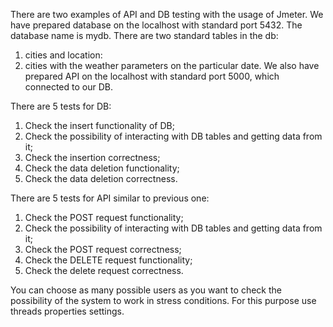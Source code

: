There are two examples of API and DB testing with the usage of Jmeter.
We have prepared database on the localhost with standard port 5432.
The database name is mydb.
There are two standard tables in the db: 
1) cities and location:
2) cities with the weather parameters on the particular date.
We also have prepared API on the localhost with standard port 5000, which connected to our DB.

There are 5 tests for DB:
1) Check the insert functionality of DB;
2) Check the possibility of interacting with DB tables and getting data from it;
3) Check the insertion correctness;
4) Check the data deletion functionality;
5) Check the data deletion correctness.

There are 5 tests for API similar to previous one:
1) Check the POST request functionality;
2) Check the possibility of interacting with DB tables and getting data from it;
3) Check the POST request correctness;
4) Check the DELETE request functionality;
5) Check the delete request correctness.

You can choose as many possible users as you want to check the possibility of the system to work in stress conditions.
For this purpose use threads properties settings.